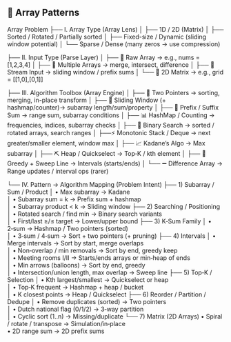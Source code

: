 ## **🧠 Array Patterns**

Array Problem
├── I. Array Type (Array Lens)
│   ├── 1D / 2D (Matrix)
│   ├── Sorted / Rotated / Partially sorted
│   ├── Fixed-size / Dynamic (sliding window potential)
│   └── Sparse / Dense (many zeros → use compression)

├── II. Input Type (Parse Layer)
│   ├── 📌 Raw Array → e.g., nums = [1,2,3,4]
│   ├── 📌 Multiple Arrays → merge, intersect, difference
│   ├── 📌 Stream Input → sliding window / prefix sums
│   └── 📌 2D Matrix → e.g., grid = [[1,0],[0,1]] 

├── III. Algorithm Toolbox (Array Engine)
│   ├── 🔁 Two Pointers → sorting, merging, in-place transform
│   ├── 🔁 Sliding Window (+ hashmap/counter)→ subarray length/sum/property
│   ├── 🧮 Prefix / Suffix Sum → range sum, subarray conditions
│   ├── 📊 HashMap / Counting → frequencies, indices, subarray checks
│   ├── 🔄 Binary Search → sorted / rotated arrays, search ranges
│   ├──⚡ Monotonic Stack / Deque → next greater/smaller element, window max
│   ├── 📈 Kadane’s Algo → Max subarray
│   ├── ⛏️ Heap / Quickselect → Top‑K / kth element
│   ├── 🧠 Greedy + Sweep Line → Intervals (starts/ends)
│   └── ➖ Difference Array → Range updates / interval ops (rarer)

└── IV. Pattern → Algorithm Mapping (Problem Intent)
    ├── 1) Subarray / Sum / Product
    │   • Max subarray → Kadane  
    │   • Subarray sum = k → Prefix sum + hashmap  
    │   • Subarray product < k → Sliding window
    ├── 2) Searching / Positioning
    │   • Rotated search / find min → Binary search variants  
    │   • First/last ≥/≤ target → Lower/upper bound
    ├── 3) K‑Sum Family
    │   • 2‑sum → Hashmap / Two pointers (sorted)  
    │   • 3‑sum / 4‑sum → Sort + two pointers (+ pruning)
    ├── 4) Intervals
    │   • Merge intervals → Sort by start, merge overlaps  
    │   • Non‑overlap / min removals → Sort by end, greedy keep  
    │   • Meeting rooms I/II → Starts/ends arrays or min‑heap of ends  
    │   • Min arrows (balloons) → Sort by end, greedy  
    │   • Intersection/union length, max overlap → Sweep line
    ├── 5) Top‑K / Selection
    │   • Kth largest/smallest → Quickselect or heap  
    │   • Top‑K frequent → Hashmap + heap / bucket  
    │   • K closest points → Heap / Quickselect
    ├── 6) Reorder / Partition / Dedupe
    │   • Remove duplicates (sorted) → Two pointers  
    │   • Dutch national flag (0/1/2) → 3‑way partition  
    │   • Cyclic sort (1..n) → Missing/duplicate
    └── 7) Matrix (2D Arrays)
        • Spiral / rotate / transpose → Simulation/in‑place  
        • 2D range sum → 2D prefix sums